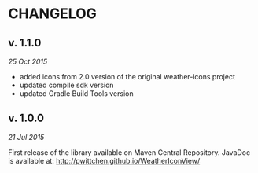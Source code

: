 CHANGELOG
=========

v. 1.1.0
--------
*25 Oct 2015*

- added icons from 2.0 version of the original weather-icons project
- updated compile sdk version
- updated Gradle Build Tools version

v. 1.0.0
--------
*21 Jul 2015*

First release of the library available on Maven Central Repository.
JavaDoc is available at: http://pwittchen.github.io/WeatherIconView/
